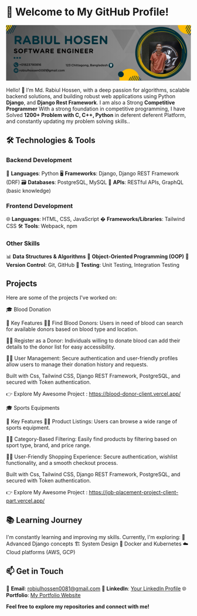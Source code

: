 # 🚀 Welcome to My GitHub Profile!

![GitHub Banner](https://github.com/hossenrabiul/blood-donor-client/blob/main/cover-photo-another.png)

Hello! 👋 I’m Md. Rabiul Hossen, with a deep passion for algorithms, scalable backend solutions, and building robust web applications using Python **Django**, and **Django Rest Framework**. I am also a Strong **Competitive Programmer** With a strong foundation in competitive programming, I have Solved **1200+ Problem with C, C++, Python** in deferent deferent Platform, and constantly updating my problem solving skills..


## 🛠️ **Technologies & Tools**

### **Backend Development**
 🐍 **Languages**: Python
 🖥️ **Frameworks**: Django, Django REST Framework (DRF)
 🗃️ **Databases**: PostgreSQL, MySQL
 🔗 **APIs**: RESTful APIs, GraphQL (basic knowledge)

### **Frontend Development**
 🌐 **Languages**: HTML, CSS, JavaScript
 � **Frameworks/Libraries**: Tailwind CSS
 🛠️ **Tools**: Webpack, npm

### **Other Skills**
 📊 **Data Structures & Algorithms**
 🧩 **Object-Oriented Programming (OOP)**
 🔄 **Version Control**: Git, GitHub
 🧪 **Testing**: Unit Testing, Integration Testing

##  **Projects**

Here are some of the projects I've worked on:

🎓 Blood Donation

🚀 Key Features
🔹✅ Find Blood Donors: Users in need of blood can search for available donors based on blood type and location.

🔹✅ Register as a Donor: Individuals willing to donate blood can add their details to the donor list for easy accessibility.

🔹✅ User Management: Secure authentication and user-friendly profiles allow users to manage their donation history and requests.

Built with Css, Tailwind CSS, Django REST Framework, PostgreSQL, and secured with Token authentication.

👉 Explore My Awesome Project : https://blood-donor-client.vercel.app/



🎓 Sports Equipments

🚀 Key Features
🔹✅ Product Listings: Users can browse a wide range of sports equipment.

🔹✅ Category-Based Filtering: Easily find products by filtering based on sport type, brand, and price range.

🔹✅ User-Friendly Shopping Experience: Secure authentication, wishlist functionality, and a smooth checkout process.

Built with Css, Tailwind CSS, Django REST Framework, PostgreSQL, and secured with Token authentication.

👉 Explore My Awesome Project : https://job-placement-project-client-part.vercel.app/

## 📚 **Learning Journey**

I'm constantly learning and improving my skills. Currently, I'm exploring:
 🐳 Advanced Django concepts
 🏗️ System Design
 🐋 Docker and Kubernetes
 ☁️ Cloud platforms (AWS, GCP)

## 📫 **Get in Touch**

 📧 **Email**: [robiulhossen0081@gmail.com](mailto:robiulhossen0081@gmail.com)
 🔗 **LinkedIn**: [Your LinkedIn Profile](https://www.linkedin.com/in/rabiul-hossen-8249b5297/)
 🌐 **Portfolio**: [My Portfolio Website](https://my-portfolio-five-zeta-21.vercel.app/)
 
 **Feel free to explore my repositories and connect with me!**
